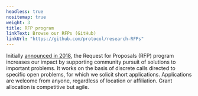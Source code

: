 ```yaml
---
headless: true
nositemap: true
weight: 3
title: RFP program
linkText: Browse our RFPs (GitHub)
linkUrl: "https://github.com/protocol/research-RFPs"
---
```

Initially [announced in 2018](https://protocol.ai/blog/ann-research-rfp/), the Request for Proposals (RFP) program increases our impact by supporting community pursuit of solutions to important problems. It works on the basis of discrete calls directed to specific open problems, for which we solicit short applications. Applications are welcome from anyone, regardless of location or affiliation. Grant allocation is competitive but agile.

